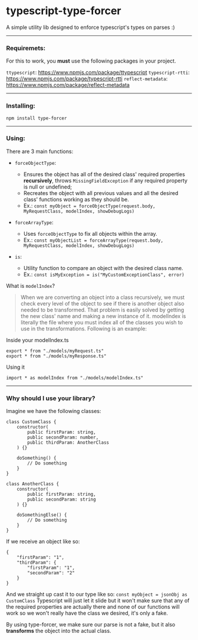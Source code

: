 # typescript-type-forcer

A simple utility lib designed to enforce typescript's types on parses :)

----------------------------------------------------

### Requiremets:
For this to work, you **must** use the following packages in your project.

`ttypescript`: https://www.npmjs.com/package/ttypescript
`typescript-rtti`: https://www.npmjs.com/package/typescript-rtti
`reflect-metadata`: https://www.npmjs.com/package/reflect-metadata

----------------------------------------------------

### Installing:
`npm install type-forcer`

----------------------------------------------------

### Using:
There are 3 main functions:

* `forceObjectType`:
    * Ensures the object has all of the desired class' required properties **recursively**, throws `MissingFieldException` if any required property is null or undefined;
    * Recreates the object with all previous values and all the desired class' functions working as they should be.
    * Ex.: `const myObject = forceObjectType(request.body, MyRequestClass, modelIndex, showDebugLogs)`

* `forceArrayType`:
    * Uses `forceObjectType` to fix all objects within the array.
    * Ex.: `const myObjectList = forceArrayType(request.body, MyRequestClass, modelIndex, showDebugLogs)`

* `is`:
    * Utility function to compare an object with the desired class name.
    * Ex.: `const isMyException = is("MyCustomExceptionClass", error)`


What is `modelIndex`?
> When we are converting an object into a class recursively, we must check every level of the object to see if there is another object also needed to be transformed. That problem is easily solved by getting the new class' name and making a new instance of it. modelIndex is literally the file where you must index all of the classes you wish to use in the transformations. Following is an example:

Inside your modelIndex.ts
```
export * from "./models/myRequest.ts"
export * from "./models/myResponse.ts"
```

Using it
```
import * as modelIndex from "./models/modelIndex.ts"
```

----------------------------------------------------

### Why should I use your library?
Imagine we have the following classes:

```
class CustomClass {
    constructor(
        public firstParam: string,
        public secondParam: number,
        public thirdParam: AnotherClass
    ) {}

    doSomething() {
        // Do something
    }
}

class AnotherClass {
    constructor(
        public firstParam: string,
        public secondParam: string
    ) {}

    doSomethingElse() {
        // Do something
    }
}
```

If we receive an object like so:
```
{
    "firstParam": "1",
    "thirdParam": {
        "firstParam": "1",
        "secondParam": "2"
    }
}
```
And we straight up cast it to our type like so:
`const myObject = jsonObj as CustomClass`
Typescript will just let it slide but it won't make sure that any of the required properties are actually there and none of our functions will work so we won't really have the class we desired, it's only a fake.

By using type-forcer, we make sure our parse is not a fake, but it also **transforms** the object into the actual class.
